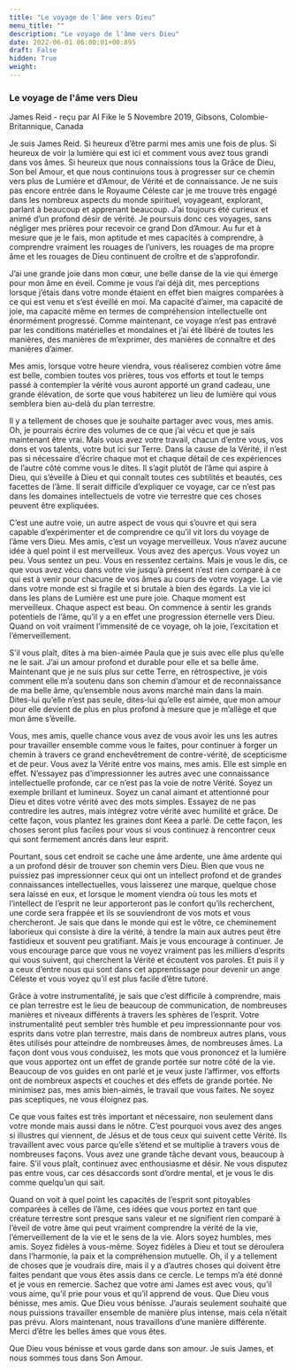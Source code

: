```yaml
---
title: "Le voyage de l'âme vers Dieu"
menu_title: ""
description: "Le voyage de l'âme vers Dieu"
date: 2022-06-01 06:00:01+00:895
draft: False
hidden: True
weight:
---
```

### Le voyage de l'âme vers Dieu

James Reid - reçu par Al Fike le 5 Novembre 2019, Gibsons, Colombie-Britannique, Canada

Je suis James Reid. Si heureux d’être parmi mes amis une fois de plus. Si heureux de voir la lumière qui est ici et comment vous avez tous grandi dans vos âmes. Si heureux que nous connaissions tous la Grâce de Dieu, Son bel Amour, et que nous continuions tous à progresser sur ce chemin vers plus de Lumière et d’Amour, de Vérité et de connaissance. Je ne suis pas encore entrée dans le Royaume Céleste car je me trouve très engagé dans les nombreux aspects du monde spirituel, voyageant, explorant, parlant à beaucoup et apprenant beaucoup. J’ai toujours été curieux et animé d’un profond désir de vérité. Je poursuis donc ces voyages, sans négliger mes prières pour recevoir ce grand Don d’Amour. Au fur et à mesure que je le fais, mon aptitude et mes capacités à comprendre, à comprendre vraiment les rouages de l’univers, les rouages de ma propre âme et les rouages de Dieu continuent de croître et de s’approfondir.

J’ai une grande joie dans mon cœur, une belle danse de la vie qui émerge pour mon âme en éveil. Comme je vous l’ai déjà dit, mes perceptions lorsque j’étais dans votre monde étaient en effet bien maigres comparées à ce qui est venu et s’est éveillé en moi. Ma capacité d’aimer, ma capacité de joie, ma capacité même en termes de compréhension intellectuelle ont énormément progressé. Comme maintenant, ce voyage n’est pas entravé par les conditions matérielles et mondaines et j’ai été libéré de toutes les manières, des manières de m’exprimer, des manières de connaître et des manières d’aimer.

Mes amis, lorsque votre heure viendra, vous réaliserez combien votre âme est belle, combien toutes vos prières, tous vos efforts et tout le temps passé à contempler la vérité vous auront apporté un grand cadeau, une grande élévation, de sorte que vous habiterez un lieu de lumière qui vous semblera bien au-delà du plan terrestre.

Il y a tellement de choses que je souhaite partager avec vous, mes amis. Oh, je pourrais écrire des volumes de ce que j’ai vécu et que je sais maintenant être vrai. Mais vous avez votre travail, chacun d’entre vous, vos dons et vos talents, votre but ici sur Terre. Dans la cause de la Vérité, il n’est pas si nécessaire d’écrire chaque mot et chaque détail de ces expériences de l’autre côté comme vous le dites. Il s’agit plutôt de l’âme qui aspire à Dieu, qui s’éveille à Dieu et qui connaît toutes ces subtilités et beautés, ces facettes de l’âme. Il serait difficile d’expliquer ce voyage, car ce n’est pas dans les domaines intellectuels de votre vie terrestre que ces choses peuvent être expliquées.

C’est une autre voie, un autre aspect de vous qui s’ouvre et qui sera capable d’expérimenter et de comprendre ce qu’il vit lors du voyage de l’âme vers Dieu. Mes amis, c’est un voyage merveilleux. Vous n’avez aucune idée à quel point il est merveilleux. Vous avez des aperçus. Vous voyez un peu. Vous sentez un peu. Vous en ressentez certains. Mais je vous le dis, ce que vous avez vécu dans votre vie jusqu’à présent n’est rien comparé à ce qui est à venir pour chacune de vos âmes au cours de votre voyage. La vie dans votre monde est si fragile et si brutale à bien des égards. La vie ici dans les plans de Lumière est une pure joie. Chaque moment est merveilleux. Chaque aspect est beau. On commence à sentir les grands potentiels de l’âme, qu’il y a en effet une progression éternelle vers Dieu. Quand on voit vraiment l’immensité de ce voyage, oh la joie, l’excitation et l’émerveillement.

S’il vous plaît, dites à ma bien-aimée Paula que je suis avec elle plus qu’elle ne le sait. J’ai un amour profond et durable pour elle et sa belle âme. Maintenant que je ne suis plus sur cette Terre, en rétrospective, je vois comment elle m’a soutenu dans son chemin d’amour et de reconnaissance de ma belle âme, qu’ensemble nous avons marché main dans la main. Dites-lui qu’elle n’est pas seule, dites-lui qu’elle est aimée, que mon amour pour elle devient de plus en plus profond à mesure que je m’allège et que mon âme s’éveille.

Vous, mes amis, quelle chance vous avez de vous avoir les uns les autres pour travailler ensemble comme vous le faites, pour continuer à forger un chemin à travers ce grand enchevêtrement de contre-vérité, de scepticisme et de peur. Vous avez la Vérité entre vos mains, mes amis. Elle est simple en effet. N’essayez pas d’impressionner les autres avec une connaissance intellectuelle profonde, car ce n’est pas la voie de notre Vérité. Soyez un exemple brillant et lumineux. Soyez un canal aimant et attentionné pour Dieu et dites votre vérité avec des mots simples. Essayez de ne pas contredire les autres, mais intégrez votre vérité avec humilité et grâce. De cette façon, vous plantez les graines dont Keea a parlé. De cette façon, les choses seront plus faciles pour vous si vous continuez à rencontrer ceux qui sont fermement ancrés dans leur esprit.

Pourtant, sous cet endroit se cache une âme ardente, une âme ardente qui a un profond désir de trouver son chemin vers Dieu. Bien que vous ne puissiez pas impressionner ceux qui ont un intellect profond et de grandes connaissances intellectuelles, vous laisserez une marque, quelque chose sera laissé en eux, et lorsque le moment viendra où tous les mots et l’intellect de l’esprit ne leur apporteront pas le confort qu’ils recherchent, une corde sera frappée et ils se souviendront de vos mots et vous chercheront. Je sais que dans le monde qui est le vôtre, ce cheminement laborieux qui consiste à dire la vérité, à tendre la main aux autres peut être fastidieux et souvent peu gratifiant. Mais je vous encourage à continuer. Je vous encourage parce que vous ne voyez vraiment pas les milliers d’esprits qui vous suivent, qui cherchent la Vérité et écoutent vos paroles. Et puis il y a ceux d’entre nous qui sont dans cet apprentissage pour devenir un ange Céleste et vous voyez qu’il est plus facile d’être tutoré.

Grâce à votre instrumentalité, je sais que c’est difficile à comprendre, mais ce plan terrestre est le lieu de beaucoup de communication, de nombreuses manières et niveaux différents à travers les sphères de l’esprit. Votre instrumentalité peut sembler très humble et peu impressionnante pour vos esprits dans votre plan terrestre, mais dans de nombreux autres plans, vous êtes utilisés pour atteindre de nombreuses âmes, de nombreuses âmes. La façon dont vous vous conduisez, les mots que vous prononcez et la lumière que vous apportez ont un effet de grande portée sur notre côté de la vie. Beaucoup de vos guides en ont parlé et je veux juste l’affirmer, vos efforts ont de nombreux aspects et couches et des effets de grande portée. Ne minimisez pas, mes amis bien-aimés, le travail que vous faites. Ne soyez pas sceptiques, ne vous éloignez pas.

Ce que vous faites est très important et nécessaire, non seulement dans votre monde mais aussi dans le nôtre. C’est pourquoi vous avez des anges si illustres qui viennent, de Jésus et de tous ceux qui suivent cette Vérité. Ils travaillent avec vous parce qu’elle s’étend et se multiplie à travers vous de nombreuses façons. Vous avez une grande tâche devant vous, beaucoup à faire. S’il vous plaît, continuez avec enthousiasme et désir. Ne vous disputez pas entre vous, car ces désaccords sont d’ordre mental, et je vous le dis comme quelqu’un qui sait.

Quand on voit à quel point les capacités de l’esprit sont pitoyables comparées à celles de l’âme, ces idées que vous portez en tant que créature terrestre sont presque sans valeur et ne signifient rien comparé à l’éveil de votre âme qui peut vraiment comprendre la vérité de la vie, l’émerveillement de la vie et le sens de la vie. Alors soyez humbles, mes amis. Soyez fidèles à vous-même. Soyez fidèles à Dieu et tout se déroulera dans l’harmonie, la paix et la compréhension mutuelle. Oh, il y a tellement de choses que je voudrais dire, mais il y a d’autres choses qui doivent être faites pendant que vous êtes assis dans ce cercle. Le temps m’a été donné et je vous en remercie. Sachez que votre ami James est avec vous, qu’il vous aime, qu’il prie pour vous et qu’il apprend de vous. Que Dieu vous bénisse, mes amis. Que Dieu vous bénisse. J’aurais seulement souhaité que nous puissions travailler ensemble de manière plus intense, mais cela n’était pas prévu. Alors maintenant, nous travaillons d’une manière différente. Merci d’être les belles âmes que vous êtes.

Que Dieu vous bénisse et vous garde dans son amour. Je suis James, et nous sommes tous dans Son Amour.



